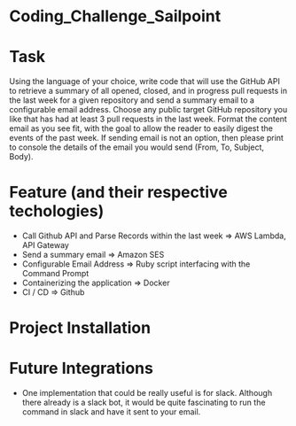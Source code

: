 # Coding_Challenge_Sailpoint

# Task
Using the language of your choice, write code that will use the GitHub API to retrieve a summary of all opened, closed, and in progress pull requests in the last week for a given repository and send a summary email to a configurable email address. Choose any public target GitHub repository you like that has had at least 3 pull requests in the last week. Format the content email as you see fit, with the goal to allow the reader to easily digest the events of the past week. If sending email is not an option, then please print to console the details of the email you would send (From, To, Subject, Body).

# Feature (and their respective techologies)
- Call Github API and Parse Records within the last week => AWS Lambda, API Gateway
- Send a summary email => Amazon SES
- Configurable Email Address => Ruby script interfacing with the Command Prompt
- Containerizing the application => Docker 
- CI / CD => Github

# Project Installation

# Future Integrations
- One implementation that could be really useful is for slack. Although there already is a slack bot, it would be quite fascinating to run the command in slack and have it sent to your email. 